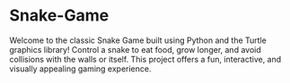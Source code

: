 # Snake-Game
Welcome to the classic Snake Game built using Python and the Turtle graphics library! Control a snake to eat food, grow longer, and avoid collisions with the walls or itself. This project offers a fun, interactive, and visually appealing gaming experience.
